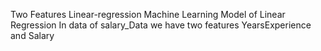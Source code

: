 Two Features Linear-regression
Machine Learning Model of Linear Regression
In data of salary_Data we have two features YearsExperience and Salary
